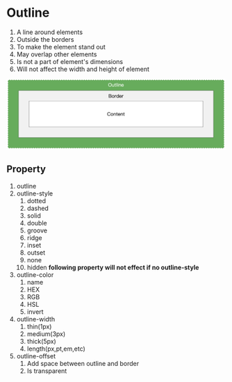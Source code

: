 # Outline
1. A line around elements
2. Outside the borders
3. To make the element stand out
4. May overlap other elements
5. Is not a part of element's dimensions
6. Will not affect the width and height of element

![outline](../css/resources/outline.png)

## Property
1. outline
2. outline-style
   1. dotted
   2. dashed
   3. solid
   4. double
   5. groove
   6. ridge
   7. inset
   8. outset
   9. none
   10. hidden
**following property will not effect if no outline-style**
3. outline-color
   1. name
   2. HEX
   3. RGB
   4. HSL
   5. invert
4. outline-width
   1. thin(1px)
   2. medium(3px)
   3. thick(5px)
   4. length(px,pt,em,etc)
5. outline-offset
   1. Add space between outline and border
   2. Is transparent
 